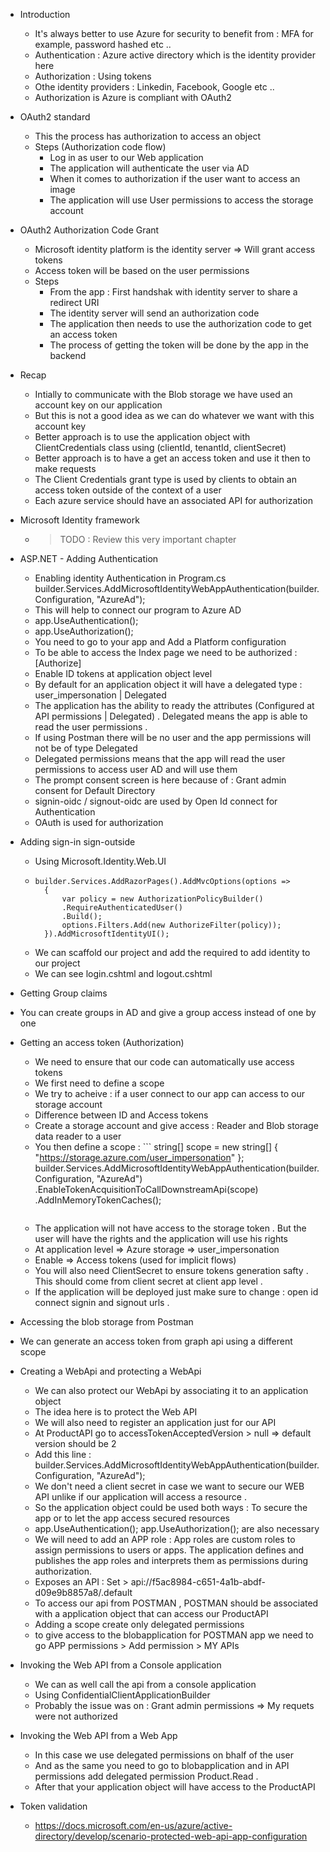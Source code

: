 - Introduction
    - It's always better to use Azure for security to benefit from : MFA for example, password  hashed etc ..
    - Authentication : Azure active directory which is the identity provider here
    - Authorization : Using tokens
    - Othe identity providers : Linkedin, Facebook, Google etc ..
    - Authorization is Azure is compliant with OAuth2

- OAuth2 standard
  - This the process has authorization to access an object
  - Steps (Authorization code flow)
     - Log in as user to our Web application
     - The application will authenticate the user via AD
     - When it comes to authorization if the user want to access an image 
     - The application will use User permissions to access the storage account

- OAuth2 Authorization Code Grant
  - Microsoft identity platform is the identity server => Will grant access tokens
  - Access token will be based on the user permissions
  - Steps 
    - From the app : First handshak with identity server to share a redirect URI
    - The identity server will send an authorization code
    - The application then needs to use the authorization code to get an access token
    - The process of getting the token will be done by the app in the backend

- Recap
  - Intially to communicate with the Blob storage we have used an account key on our application
  - But this is not a good idea as we can do whatever we want with this account key
  - Better approach is to use the application object with ClientCredentials class using (clientId, tenantId, clientSecret)
  - Better approach is to have a get an access token and use it then to make requests
  - The Client Credentials grant type is used by clients to obtain an access token outside of the context of a user
  - Each azure service should have an associated API for authorization

- Microsoft Identity framework
  - > TODO : Review this very important chapter

- ASP.NET - Adding Authentication
  - Enabling identity Authentication in Program.cs 
   builder.Services.AddMicrosoftIdentityWebAppAuthentication(builder.Configuration, "AzureAd");
  - This will help to connect our program to Azure AD
  - app.UseAuthentication();
  - app.UseAuthorization();
  - You need to go to your app and Add a Platform configuration
  - To be able to access the Index page we need to be authorized : [Authorize]
  - Enable ID tokens at application object level
  - By default for an application object it will have a delegated type : user_impersonation | Delegated
  - The application has the ability to ready the attributes (Configured at API permissions | Delegated) . Delegated means the app is able to read 
    the user permissions .
  - If using Postman there will be no user and the app permissions will not be of type Delegated
  - Delegated permissions means that the app will read the user permissions to access user AD and will use them
  - The prompt consent screen is here because of : Grant admin consent for Default Directory
  - signin-oidc / signout-oidc are used by Open Id connect for Authentication
  - OAuth is used for authorization


- Adding sign-in sign-outside
  - Using Microsoft.Identity.Web.UI
  - 
    ```
    builder.Services.AddRazorPages().AddMvcOptions(options =>
      { 
          var policy = new AuthorizationPolicyBuilder()
          .RequireAuthenticatedUser()
          .Build();
          options.Filters.Add(new AuthorizeFilter(policy));
      }).AddMicrosoftIdentityUI();
    ```
  - We can scaffold our project and add the required to add identity to our project
  - We can see login.cshtml and logout.cshtml


- Getting Group claims
 - You can create groups in AD and give a group access instead of one by one


- Getting an access token (Authorization)
  - We need to ensure that our code can automatically use access tokens
  - We first need to define a scope
  - We try to acheive : if a user connect to our app can access to our storage account
  - Difference between ID and Access tokens
  - Create a storage account and give access : Reader and Blob storage data reader to a user
  - You then define a scope : 
         ``` 
        string[] scope = new string[] { "https://storage.azure.com/user_impersonation" };
        builder.Services.AddMicrosoftIdentityWebAppAuthentication(builder.Configuration, "AzureAd")
       .EnableTokenAcquisitionToCallDownstreamApi(scope)
       .AddInMemoryTokenCaches(); 
       ```
  - The application will not have access to the storage token . But the user will have the rights 
    and the application will use his rights
  - At application level => Azure storage => user_impersonation
  - Enable => Access tokens (used for implicit flows)
  - You will also need ClientSecret to ensure tokens generation safty . This should come from client 
    secret at client app level .
  - If the application will be deployed just make sure to change : open id connect 
    signin and signout urls .


- Accessing the blob storage from Postman
 - We can generate an access token from graph api using a different scope 


- Creating a WebApi and protecting a WebApi
  - We can also protect our WebApi by associating it to an application object
  - The idea here is to protect the Web API
  - We will also need to register an application just for our API
  - At ProductAPI go to accessTokenAcceptedVersion > null => default version should be 2
  - Add this line : builder.Services.AddMicrosoftIdentityWebAppAuthentication(builder.Configuration, "AzureAd"); 
  - We don't need a client secret in case we want to secure our WEB API unlike if our application will access a resource .
  - So the application object could be used both ways : To secure the app or to let the app access secured resources
  - app.UseAuthentication(); app.UseAuthorization(); are also necessary
  - We will need to add an APP role :
   App roles are custom roles to assign permissions to users or apps. The application defines 
   and publishes the app roles and interprets them as permissions during authorization.
  - Exposes an API : Set > api://f5ac8984-c651-4a1b-abdf-d09e9b8857a8/.default
  - To access our api from POSTMAN , POSTMAN should be associated with a application object that can access our ProductAPI
  - Adding a scope create only delegated permissions
  - to give access to the blobapplication for POSTMAN app we need to go APP permissions > Add permission > MY APIs


- Invoking the Web API from a Console application
  - We can as well call the api from a console application
  - Using ConfidentialClientApplicationBuilder
  - Probably the issue was on : Grant admin permissions => My requets were not authorized


- Invoking the Web API from a Web App
   - In this case we use delegated permissions on bhalf of the user
   - And as the same you need to go to blobapplication and in API permissions add delegated permission Product.Read .
   - After that your application object will have access to the ProductAPI


- Token validation
   - https://docs.microsoft.com/en-us/azure/active-directory/develop/scenario-protected-web-api-app-configuration